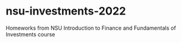 # nsu-investments-2022
Homeworks from NSU Introduction to Finance and Fundamentals of Investments сourse
